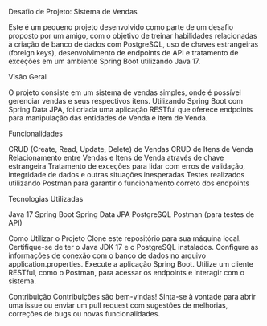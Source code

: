 Desafio de Projeto: Sistema de Vendas

Este é um pequeno projeto desenvolvido como parte de um desafio proposto por um amigo, com o objetivo de treinar habilidades relacionadas à criação de banco de dados com PostgreSQL, uso de chaves estrangeiras (foreign keys), desenvolvimento de endpoints de API e tratamento de exceções em um ambiente Spring Boot utilizando Java 17.

Visão Geral

O projeto consiste em um sistema de vendas simples, onde é possível gerenciar vendas e seus respectivos itens. Utilizando Spring Boot com Spring Data JPA, foi criada uma aplicação RESTful que oferece endpoints para manipulação das entidades de Venda e Item de Venda.

Funcionalidades

CRUD (Create, Read, Update, Delete) de Vendas CRUD de Itens de Venda Relacionamento entre Vendas e Itens de Venda através de chave estrangeira Tratamento de exceções para lidar com erros de validação, integridade de dados e outras situações inesperadas Testes realizados utilizando Postman para garantir o funcionamento correto dos endpoints

Tecnologias Utilizadas

Java 17 Spring Boot Spring Data JPA PostgreSQL Postman (para testes de API)

Como Utilizar o Projeto Clone este repositório para sua máquina local. Certifique-se de ter o Java JDK 17 e o PostgreSQL instalados. Configure as informações de conexão com o banco de dados no arquivo application.properties. Execute a aplicação Spring Boot. Utilize um cliente RESTful, como o Postman, para acessar os endpoints e interagir com o sistema.

Contribuição Contribuições são bem-vindas! Sinta-se à vontade para abrir uma issue ou enviar um pull request com sugestões de melhorias, correções de bugs ou novas funcionalidades.
